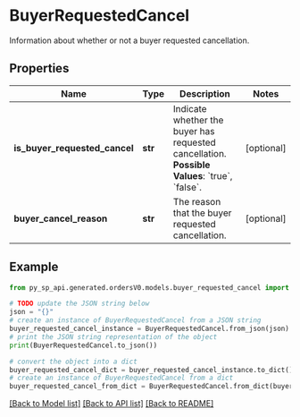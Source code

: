 # BuyerRequestedCancel

Information about whether or not a buyer requested cancellation.

## Properties

Name | Type | Description | Notes
------------ | ------------- | ------------- | -------------
**is_buyer_requested_cancel** | **str** | Indicate whether the buyer has requested cancellation.  **Possible Values**: &#x60;true&#x60;, &#x60;false&#x60;. | [optional] 
**buyer_cancel_reason** | **str** | The reason that the buyer requested cancellation. | [optional] 

## Example

```python
from py_sp_api.generated.ordersV0.models.buyer_requested_cancel import BuyerRequestedCancel

# TODO update the JSON string below
json = "{}"
# create an instance of BuyerRequestedCancel from a JSON string
buyer_requested_cancel_instance = BuyerRequestedCancel.from_json(json)
# print the JSON string representation of the object
print(BuyerRequestedCancel.to_json())

# convert the object into a dict
buyer_requested_cancel_dict = buyer_requested_cancel_instance.to_dict()
# create an instance of BuyerRequestedCancel from a dict
buyer_requested_cancel_from_dict = BuyerRequestedCancel.from_dict(buyer_requested_cancel_dict)
```
[[Back to Model list]](../README.md#documentation-for-models) [[Back to API list]](../README.md#documentation-for-api-endpoints) [[Back to README]](../README.md)


